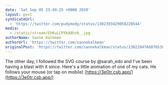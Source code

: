 ```yaml
---
date: 'Sat Sep 05 23:49:25 +0000 2020'
layout: post
syndicateUrl:
  - 'https://twitter.com/pudymody/status/1302393429050220544'
media:
  - /static/stream/EhKuLCPXkAAhz6_.jpg
authorName: Sanne Kalkman
authorUrl: 'https://twitter.com/sannekalkman'
originalPost: 'https://twitter.com/sannekalkman/status/1302294766076538882'
---
```

The other day, I followed the SVG course by @sarah_edo and I've been having a blast with it since. Here's a little animation of one of my cats. He follows your mouse (or tap on mobile) [https://3e0tr.csb.app/](https://3e0tr.csb.app/) 